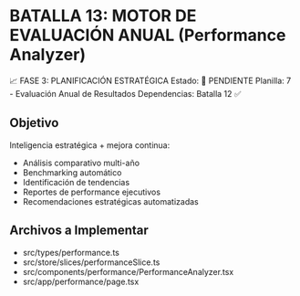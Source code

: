 # BATALLA 13: MOTOR DE EVALUACIÓN ANUAL (Performance Analyzer)

📈 FASE 3: PLANIFICACIÓN ESTRATÉGICA
Estado: 🔄 PENDIENTE
Planilla: 7 - Evaluación Anual de Resultados
Dependencias: Batalla 12 ✅

## Objetivo  
Inteligencia estratégica + mejora continua:
- Análisis comparativo multi-año
- Benchmarking automático
- Identificación de tendencias
- Reportes de performance ejecutivos
- Recomendaciones estratégicas automatizadas

## Archivos a Implementar
- src/types/performance.ts
- src/store/slices/performanceSlice.ts
- src/components/performance/PerformanceAnalyzer.tsx
- src/app/performance/page.tsx

